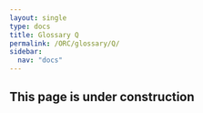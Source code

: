 ```yaml
---
layout: single
type: docs
title: Glossary Q
permalink: /ORC/glossary/Q/
sidebar:
  nav: "docs"
---
```


## This page is under construction
